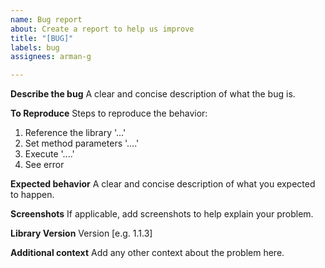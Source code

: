 ```yaml
---
name: Bug report
about: Create a report to help us improve
title: "[BUG]"
labels: bug
assignees: arman-g

---
```


**Describe the bug**
A clear and concise description of what the bug is.

**To Reproduce**
Steps to reproduce the behavior:
1. Reference the library '...'
2. Set method parameters '....'
3. Execute '....'
4. See error

**Expected behavior**
A clear and concise description of what you expected to happen.

**Screenshots**
If applicable, add screenshots to help explain your problem.

**Library Version**
 Version [e.g. 1.1.3]

**Additional context**
Add any other context about the problem here.
